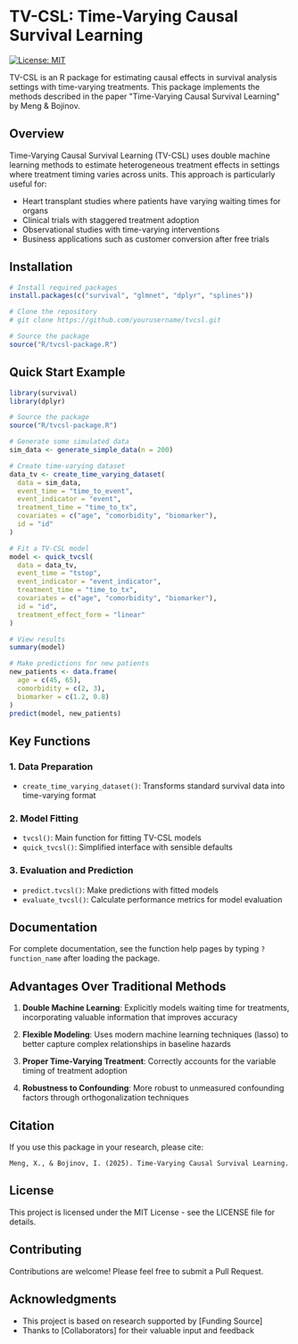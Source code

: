 # TV-CSL: Time-Varying Causal Survival Learning

[![License: MIT](https://img.shields.io/badge/License-MIT-yellow.svg)](https://opensource.org/licenses/MIT)

TV-CSL is an R package for estimating causal effects in survival analysis settings with time-varying treatments. This package implements the methods described in the paper "Time-Varying Causal Survival Learning" by Meng & Bojinov.

## Overview

Time-Varying Causal Survival Learning (TV-CSL) uses double machine learning methods to estimate heterogeneous treatment effects in settings where treatment timing varies across units. This approach is particularly useful for:

- Heart transplant studies where patients have varying waiting times for organs
- Clinical trials with staggered treatment adoption
- Observational studies with time-varying interventions
- Business applications such as customer conversion after free trials

## Installation

```r
# Install required packages
install.packages(c("survival", "glmnet", "dplyr", "splines"))

# Clone the repository
# git clone https://github.com/yourusername/tvcsl.git

# Source the package
source("R/tvcsl-package.R")
```

## Quick Start Example

```r
library(survival)
library(dplyr)

# Source the package
source("R/tvcsl-package.R")

# Generate some simulated data
sim_data <- generate_simple_data(n = 200)

# Create time-varying dataset
data_tv <- create_time_varying_dataset(
  data = sim_data,
  event_time = "time_to_event",
  event_indicator = "event",
  treatment_time = "time_to_tx",
  covariates = c("age", "comorbidity", "biomarker"),
  id = "id"
)

# Fit a TV-CSL model
model <- quick_tvcsl(
  data = data_tv,
  event_time = "tstop",
  event_indicator = "event_indicator",
  treatment_time = "time_to_tx", 
  covariates = c("age", "comorbidity", "biomarker"),
  id = "id",
  treatment_effect_form = "linear"
)

# View results
summary(model)

# Make predictions for new patients
new_patients <- data.frame(
  age = c(45, 65),
  comorbidity = c(2, 3),
  biomarker = c(1.2, 0.8)
)
predict(model, new_patients)
```



## Key Functions

### 1. Data Preparation

- `create_time_varying_dataset()`: Transforms standard survival data into time-varying format

### 2. Model Fitting

- `tvcsl()`: Main function for fitting TV-CSL models
- `quick_tvcsl()`: Simplified interface with sensible defaults

### 3. Evaluation and Prediction

- `predict.tvcsl()`: Make predictions with fitted models
- `evaluate_tvcsl()`: Calculate performance metrics for model evaluation


## Documentation

For complete documentation, see the function help pages by typing `?function_name` after loading the package.

## Advantages Over Traditional Methods

1. **Double Machine Learning**: Explicitly models waiting time for treatments, incorporating valuable information that improves accuracy

2. **Flexible Modeling**: Uses modern machine learning techniques (lasso) to better capture complex relationships in baseline hazards

3. **Proper Time-Varying Treatment**: Correctly accounts for the variable timing of treatment adoption

4. **Robustness to Confounding**: More robust to unmeasured confounding factors through orthogonalization techniques

## Citation

If you use this package in your research, please cite:

```
Meng, X., & Bojinov, I. (2025). Time-Varying Causal Survival Learning.
```

## License

This project is licensed under the MIT License - see the LICENSE file for details.

## Contributing

Contributions are welcome! Please feel free to submit a Pull Request.

## Acknowledgments

* This project is based on research supported by [Funding Source]
* Thanks to [Collaborators] for their valuable input and feedback
